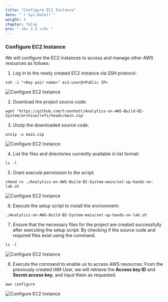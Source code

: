 ```yaml
---
title: "Configure EC2 Instance"
date: "`r Sys.Date()`"
weight: 5
chapter: false
pre: " <b> 2.5 </b> "
---
```


### Configure EC2 Instance

We will configure the EC2 instances to access and manage other AWS resources as follows:

1. Log in to the newly created EC2 instance via SSH protocol:

```shell script
ssh -i "<Key pair name>" ec2-user@<Public IP>
```

![Configure EC2 Instance](/ws2-bussiness-intelligence-system-aws/images/2.5-configureEC2Instance/0001-configureec2instance.png?featherlight=false&width=70pc)

2. Download the project source code:

```shell script
wget 'https://github.com/trannhatt/Analytics-on-AWS-Build-BI-System/archive/refs/heads/main.zip'
```

3. Unzip the downloaded source code:

```shell script
unzip -u main.zip
```

![Configure EC2 Instance](/ws2-bussiness-intelligence-system-aws/images/2.5-configureEC2Instance/0002-configureec2instance.png?featherlight=false&width=70pc)

4. List the files and directories currently available in list format:

```shell script
ls -l
```

5. Grant execute permission to the script:

```shell script
chmod +x ./Analytics-on-AWS-Build-BI-System-main/set-up-hands-on-lab.sh
```

![Configure EC2 Instance](/ws2-bussiness-intelligence-system-aws/images/2.5-configureEC2Instance/0003-configureec2instance.png?featherlight=false&width=70pc)

6. Execute the setup script to install the environment:

```shell script
./Analytics-on-AWS-Build-BI-System-main/set-up-hands-on-lab.sh
```

7. Ensure that the necessary files for the project are created successfully after executing the setup script: By checking if the source code and required files exist using the command.

```shell script
ls -l
```

![Configure EC2 Instance](/ws2-bussiness-intelligence-system-aws/images/2.5-configureEC2Instance/0004-configureec2instance.png?featherlight=false&width=70pc)

8. Execute the command to enable us to access AWS resources: From the previously created IAM User, we will retrieve the **Access key ID** and **Secret access key**, and input them as requested.

```shell script
aws configure
```

![Configure EC2 Instance](/ws2-bussiness-intelligence-system-aws/images/2.5-configureEC2Instance/0005-configureec2instance.png?featherlight=false&width=70pc)
